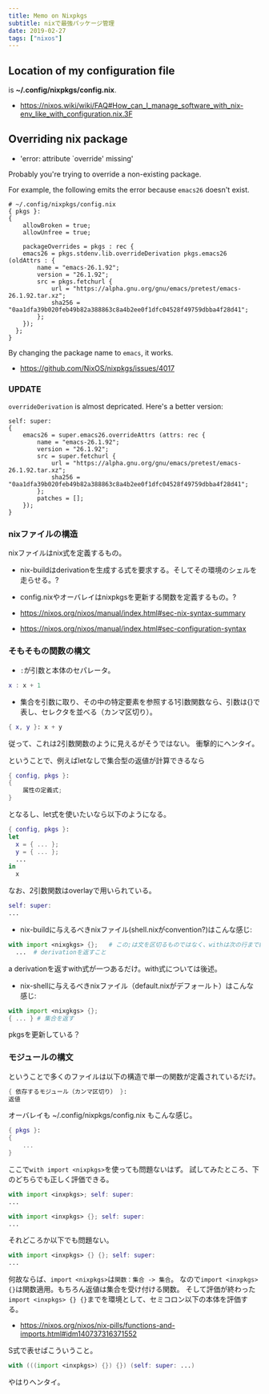 ```yaml
---
title: Memo on Nixpkgs
subtitle: nixで最強パッケージ管理
date: 2019-02-27
tags: ["nixos"]
---
```


## Location of my configuration file

is **~/.config/nixpkgs/config.nix**.

- https://nixos.wiki/wiki/FAQ#How_can_I_manage_software_with_nix-env_like_with_configuration.nix.3F


## Overriding nix package

- 'error: attribute `override' missing'

Probably you're trying to override a non-existing package.

For example, the following emits the error because `emacs26` doesn't exist.

```
# ~/.config/nixpkgs/config.nix
{ pkgs }:
{
    allowBroken = true;
    allowUnfree = true;

    packageOverrides = pkgs : rec {
   	emacs26 = pkgs.stdenv.lib.overrideDerivation pkgs.emacs26 (oldAttrs : {
	    name = "emacs-26.1.92";
	    version = "26.1.92";
	    src = pkgs.fetchurl {
	        url = "https://alpha.gnu.org/gnu/emacs/pretest/emacs-26.1.92.tar.xz";
		    sha256 = "0aa1dfa39b020feb49b82a388863c8a4b2ee0f1dfc04528f49759dbba4f28d41";
		};
	});
  };
}
```

By changing the package name to `emacs`, it works.

- https://github.com/NixOS/nixpkgs/issues/4017

### UPDATE

`overrideDerivation` is almost depricated. Here's a better version:

```
self: super:
{
    emacs26 = super.emacs26.overrideAttrs (attrs: rec {
        name = "emacs-26.1.92";
        version = "26.1.92";
        src = super.fetchurl {
            url = "https://alpha.gnu.org/gnu/emacs/pretest/emacs-26.1.92.tar.xz";
            sha256 = "0aa1dfa39b020feb49b82a388863c8a4b2ee0f1dfc04528f49759dbba4f28d41";
        };
        patches = [];
    });
}
```

### nixファイルの構造

nixファイルはnix式を定義するもの。

- nix-buildはderivationを生成する式を要求する。そしてその環境のシェルを走らせる。?
- config.nixやオーバレイはnixpkgsを更新する関数を定義するもの。?

- https://nixos.org/nixos/manual/index.html#sec-nix-syntax-summary
- https://nixos.org/nixos/manual/index.html#sec-configuration-syntax

### そもそもの関数の構文

- `:`が引数と本体のセパレータ。

```nix
x : x + 1
```

- 集合を引数に取り、その中の特定要素を参照する1引数関数なら、引数は{}で表し、セレクタを並べる（カンマ区切り）。

```nix
{ x, y }: x + y
```

従って、これは2引数関数のように見えるがそうではない。
衝撃的にヘンタイ。


ということで、例えばletなしで集合型の返値が計算できるなら

```nix
{ config, pkgs }:
{
	属性の定義式;
}
```

となるし、let式を使いたいなら以下のようになる。

```nix
{ config, pkgs }:
let
  x = { ... };
  y = { ... };
  ...
in
  x
```

なお、2引数関数はoverlayで用いられている。

```nix
self: super:
...
```

- nix-buildに与えるべきnixファイル(shell.nixがconvention?)はこんな感じ:

```nix
with import <nixgkgs> {};   # この;は文を区切るものではなく、withは次の行まで続いている
  ...  # derivationを返すこと
```

a derivationを返すwith式が一つあるだけ。with式については後述。

- nix-shellに与えるべきnixファイル（default.nixがデフォールト）はこんな感じ:

```nix
with import <nixgkgs> {};
{ ... } # 集合を返す
```

pkgsを更新している？

### モジュールの構文

ということで多くのファイルは以下の構造で単一の関数が定義されているだけ。

```nix
{ 依存するモジュール（カンマ区切り） }:
返値
```

オーバレイも ~/.config/nixpkgs/config.nix もこんな感じ。

```nix
{ pkgs }:
{
	...
}
```

ここで`with import <nixpkgs>`を使っても問題ないはず。
試してみたところ、下のどちらでも正しく評価できる。

```nix
with import <inxpkgs>; self: super:
...
```


```nix
with import <inxpkgs> {}; self: super:
...
```

それどころか以下でも問題ない。

```nix
with import <inxpkgs> {} {}; self: super:
...
```

何故ならば、`import <nixpkgs>`は`関数：集合 -> 集合`。
なので`import <inxpkgs> {}`は関数適用。もちろん返値は集合を受け付ける関数。
そして評価が終わった`import <inxpkgs> {} {}`までを環境として、セミコロン以下の本体を評価する。

- https://nixos.org/nixos/nix-pills/functions-and-imports.html#idm140737316371552

S式で表せばこういうこと。

```nix
with (((import <inxpkgs>) {}) {}) (self: super: ...)
```

やはりヘンタイ。
